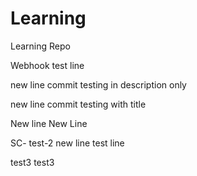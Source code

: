 # Learning
Learning Repo


Webhook test line

new line
commit testing in description only

new line
commit testing with title

New line
New Line

SC- test-2
new line
test line

test3
test3
